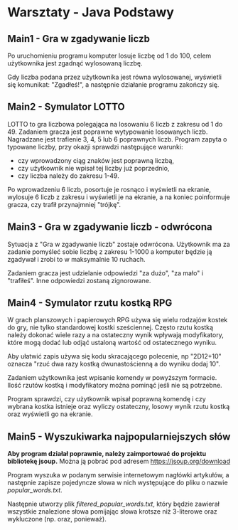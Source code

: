# Warsztaty - Java Podstawy

## Main1 - Gra w zgadywanie liczb

Po uruchomieniu programu komputer losuje liczbę od 1 do 100, celem użytkownika jest zgadnąć wylosowaną liczbę. 

Gdy liczba podana przez użytkownika jest równa wylosowanej, wyświetli się komunikat: "Zgadłeś!", a następnie działanie programu zakończy się.

## Main2 - Symulator LOTTO

LOTTO to gra liczbowa polegająca na losowaniu 6 liczb z zakresu od 1 do 49. Zadaniem gracza jest poprawne wytypowanie losowanych liczb. Nagradzane jest trafienie 3, 4, 5 lub 6 poprawnych liczb.
Program zapyta o typowane liczby, przy okazji sprawdzi następujące warunki:
* czy wprowadzony ciąg znaków jest poprawną liczbą,
* czy użytkownik nie wpisał tej liczby już poprzednio,
* czy liczba należy do zakresu 1-49.

Po wprowadzeniu 6 liczb, posortuje je rosnąco i wyświetli na ekranie, wylosuje 6 liczb z zakresu i wyświetli je na ekranie, a na koniec poinformuje gracza, czy trafił przynajmniej "trójkę".

## Main3 - Gra w zgadywanie liczb - odwrócona

Sytuacja z "Gra w zgadywanie liczb" zostaje odwrócona. Użytkownik ma za zadanie pomyśleć sobie liczbę z zakresu 1-1000 a komputer będzie ją zgadywał i zrobi to w maksymalnie 10 ruchach.

Zadaniem gracza jest udzielanie odpowiedzi "za dużo", "za mało" i "trafiłeś". Inne odpowiedzi zostaną zignorowane. 

## Main4 - Symulator rzutu kostką RPG

W grach planszowych i papierowych RPG używa się wielu rodzajów kostek do gry, nie tylko standardowej kostki sześciennej. Często rzutu kostką należy dokonać wiele razy a na ostateczny wynik wpływają modyfikatory, które mogą dodać lub odjąć ustaloną wartość od ostatecznego wyniku.

Aby ułatwić zapis używa się kodu skracającego polecenie, np "2D12+10" oznacza "rzuć dwa razy kostką dwunastościenną a do wyniku dodaj 10".

Zadaniem użytkownika jest wpisanie komendy w powyższym formacie. Ilość rzutów kostką i modyfikatory można pominąć jeśli nie są potrzebne.

Program sprawdzi, czy użytkownik wpisał poprawną komendę i czy wybrana kostka istnieje oraz wyliczy ostateczny, losowy wynik rzutu kostką oraz wyświetli go na ekranie.

## Main5 - Wyszukiwarka najpopularniejszych słów

**Aby program działał poprawnie, należy zaimportować do projektu bibliotekę jsoup.** Można ją pobrać pod adresem https://jsoup.org/download

Program wyszuka w podanym serwisie internetowym nagłówki artykułów, a następnie zapisze pojedyncze słowa w nich występujące do pliku o nazwie *popular_words.txt*. 

Następnie utworzy plik *filtered_popular_words.txt*, który będzie zawierał wszystkie znalezione słowa pomijając słowa krotsze niż 3-literowe oraz wykluczone (np. oraz, ponieważ).

